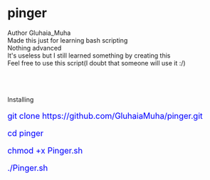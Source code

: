 # pinger </br>
Author Gluhaia_Muha </br>
Made this just for learning bash scripting </br>
Nothing advanced </br>
It's useless but I still learned something by creating this </br>
Feel free to use this script(I doubt that someone will use it :/) </br>
</br>
</br>
</br>
<p>Installing</p>
<p style="color:blue;font-size:18px;">git clone https://github.com/GluhaiaMuha/pinger.git</p>
<p style="color:blue;font-size:18px;">cd pinger</p>
<p style="color:blue;font-size:18px;">chmod +x Pinger.sh</p>
<p style="color:blue;font-size:18px;">./Pinger.sh</p>

